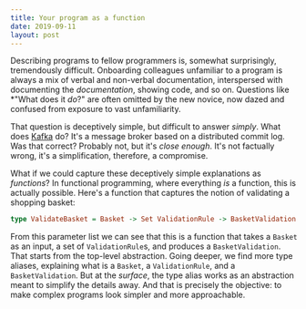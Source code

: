 ```yaml
---
title: Your program as a function
date: 2019-09-11
layout: post
---
```


Describing programs to fellow programmers is, somewhat surprisingly, tremendously
difficult. Onboarding colleagues unfamiliar to a program is always a mix of verbal and non-verbal
documentation, interspersed with documenting the *documentation*, showing code, and so on.
Questions like *"What does it *do*?" are often omitted by the new novice, now dazed and confused
from exposure to vast unfamiliarity. 

That question is deceptively simple, but difficult to answer *simply*. What does [Kafka](http://kafka.apache.org/) do? It's a message broker based on a distributed commit log. Was that correct? Probably not, but it's *close enough*. It's not factually wrong, it's a simplification, therefore, a compromise.

What if we could capture these deceptively simple explanations as *functions*? In functional programming,
where everything *is* a function, this is actually possible. Here's a function that captures the notion 
of validating a shopping basket:

```haskell
type ValidateBasket = Basket -> Set ValidationRule -> BasketValidation
```

From this parameter list we can see that this is a function that takes a
`Basket` as an input, a set of `ValidationRule`s, and produces a
`BasketValidation`. That starts from the top-level abstraction. Going deeper,
we find more type aliases, explaining what is a `Basket`, a `ValidationRule`,
and a `BasketValidation`. But at the *surface*, the type alias works as an
abstraction meant to simplify the details away. And that is precisely the objective:
to make complex programs look simpler and more approachable.


